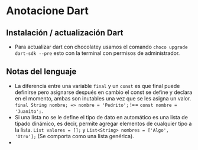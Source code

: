 # Anotacione Dart

## Instalación / actualización Dart
- Para actualizar dart con chocolatey usamos el comando `choco upgrade dart-sdk --pre` esto con la terminal con permisos de administrador.

## Notas del lenguaje
- La diferencia entre una variable `final` y un `const` es que final puede definirse pero asignarse después en cambio el const se define y declara en el momento, ambas son inutables una vez que se les asigna un valor. `final String nombre; => nombre = 'Pedrito';` !== `const nombre = 'Juanito';`.
- Si una lista no se le define el tipo de dato en automático es una lista de tipado dinámico, es decir, permite agregar elementos de cualquier tipo a la lista. `List valores = [];` y `List<String> nombres = ['Algo', 'Otro'];` (Se comporta como una lista genérica).
- 